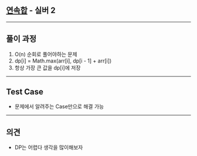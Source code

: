 ## [연속합](https://www.acmicpc.net/problem/1912) - 실버 2

---

## 풀이 과정
1. O(n) 순회로 풀어야하는 문제
2. dp[i] = Math.max(arr[i], dp[i - 1] + arr[i])
3. 항상 가장 큰 값을 dp[i]에 저장

---

## Test Case
- 문제에서 알려주는 Case만으로 해결 가능

---

## 의견
- DP는 어렵다 생각을 많이해보자